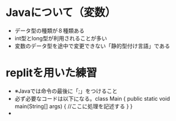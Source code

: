 # Javaについて（変数）
- データ型の種類が８種類ある
- int型とlong型が利用されることが多い
- 変数のデータ型を途中で変更できない「静的型付け言語」である

# replitを用いた練習
- ※Javaでは命令の最後に「;」をつけること
- 必ず必要なコードは以下になる。class Main {
  public static void main(String[] args) {
    //ここに処理を記述する
  }
}
- 
